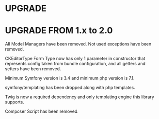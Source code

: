 # UPGRADE

UPGRADE FROM 1.x to 2.0
=======================

All Model Managers have been removed.
Not used exceptions have been removed.

CKEditorType Form Type now has only 1 parameter in constructor that represents
config taken from bundle configuration, and all getters and setters have been
removed.

Minimum Symfony version is 3.4 and minimum php version is 7.1.

symfony/templating has been dropped along with php templates.

Twig is now a required dependency and only templating engine this library supports.

Composer Script has been removed.
